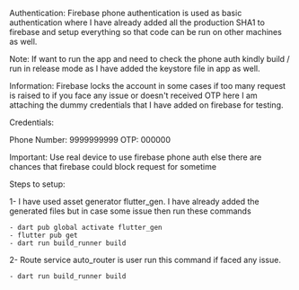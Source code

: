 
Authentication: Firebase phone authentication is used as basic authentication where I have already added all the production SHA1 to firebase and setup everything so that code can be run on other machines as well.

Note: If want to run the app and need to check the phone auth kindly build / run in release mode as I have added the keystore file in app as well.

Information: Firebase locks the account in some cases if too many request is raised to if you face any issue or doesn't received OTP here I am attaching the dummy credentials that I have added on firebase for testing.

Credentials:

Phone Number: 9999999999
OTP: 000000

Important: Use real device to use firebase phone auth else there are chances that firebase could block request for sometime


Steps to setup:

1- I have used asset generator flutter_gen. I have already added the generated files but in case some issue then run these commands

	- dart pub global activate flutter_gen
	- flutter pub get
	- dart run build_runner build

2- Route service auto_router is user run this command if faced any issue.

	- dart run build_runner build